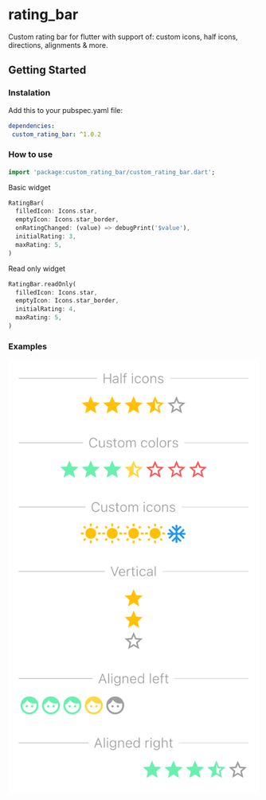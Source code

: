 # rating_bar

Custom rating bar for flutter with support of: custom icons, half icons, directions, alignments & more.

## Getting Started

### Instalation

Add this to your pubspec.yaml file:

```yaml
dependencies:
 custom_rating_bar: ^1.0.2
```

### How to use

```dart
import 'package:custom_rating_bar/custom_rating_bar.dart';
```

Basic widget

```dart
RatingBar(
  filledIcon: Icons.star, 
  emptyIcon: Icons.star_border,
  onRatingChanged: (value) => debugPrint('$value'),
  initialRating: 3,
  maxRating: 5,
)
```

Read only widget

```dart
RatingBar.readOnly(
  filledIcon: Icons.star, 
  emptyIcon: Icons.star_border,
  initialRating: 4,
  maxRating: 5,
)
```

### Examples

<img src="https://raw.githubusercontent.com/marcsanny/custom_rating_bar/main/examples.png">
